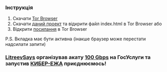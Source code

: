 ### Інструкція

1. Скачати  [Tor Browser](https://www.torproject.org/download/)
2. Скачати [даний проект](https://github.com/zozulinskyi/russia-must-be-stopped/archive/refs/heads/main.zip) та відкрити файл index.html в Tor Browser або
3. Відкрити [посилання](https://russia-must-be-stopped-6mpfu.ondigitalocean.app/) в Tor Browser

P.S. Вкладка має бути активна (інакше браузер може перестати надсилати запити)

### [LitreevSays](https://t.me/litreevsays) організував акату [100 Gbps](https://t.me/litreevsays/4150) на ГосУслуги та запустив [КИБЕР-ЕЖА](https://cyber-yozh.com) приєднюємось!
